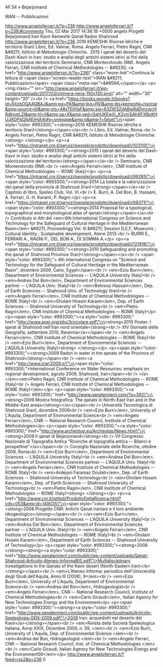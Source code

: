 AF.54 » Bejarjomand

IRAN -- Pubblicazioni

http://www.angeloferrari.it/?p=236 http://www.angeloferrari.it/?p=236\#comments Thu, 02 Mar 2017 14:36:18 +0000 angelo Progetti Bejarjomand Iran Kavir Kemeshk Qanat Radon Shahrood http://www.angeloferrari.it/?p=236 2016 KEMESHK Risorse idriche e territorio (Iran) Libro, Ed. Valmar, Roma. Angelo Ferrari, Pietro Ragni, CNR &\#8211; Istituto di Metodologie Chimiche.  2015 I qanat del deserto del Dash-Kavir in Iran: studio e analisi degli antichi sistemi idrici ai fini della valorizzazione del territorio Seminario, CNR Monterotondo (RM). Angelo Ferrari, CNR Institute of Chemical Methodologies -- &\#8230; \<a href=\"http://www.angeloferrari.it/?p=236\" class=\"more-link\"\>Continua la lettura di \<span class=\"screen-reader-text\"\>IRAN &\#8211; Pubblicazioni\</span\> \<span class=\"meta-nav\"\>&\#8594;\</span\>\</a\> \<p\>\<img class=\"\" src=\"http://www.angeloferrari.it/wp-content/uploads/2017/03/chimera-nera-150x150.png\" alt=\"\" width=\"30\" height=\"30\" /\>\<br /\> \<a href=\"https://books.google.it/books?id=6XzbDQAAQBAJ&amp;pg=PA1&amp;lpg=PA1&amp;dq=kemeshk+risorse&amp;source=bl&amp;ots=48sTEjh1aF&amp;sig=63ZW3ZdABwRdDmzwcH8dbjyeLZI&amp;hl=it&amp;sa=X&amp;ved=0ahUKEwjI\_K2virjSAhXFXBoKHUJXDP4Q6AEIHjAA\#v=onepage&amp;q&amp;f=false\"\>\<span style=\"color: \#993300;\"\>\<strong\>2016 KEMESHK Risorse idriche e territorio (Iran)\</strong\>\</span\>\</a\>\<br /\> Libro, Ed. Valmar, Roma.\<br /\> Angelo Ferrari, Pietro Ragni, CNR &\#8211; Istituto di Metodologie Chimiche.\<strong\> \</strong\>\</p\> \<p\>\<a href=\"https://intranet.cnr.it/servizi/people/prodotto/download/i/103110\"\>\<span style=\"color: \#993300;\"\>\<strong\>2015 I qanat del deserto del Dash-Kavir in Iran: studio e analisi degli antichi sistemi idrici ai fini della valorizzazione del territorio\</strong\>\</span\>\</a\>\<br /\> Seminario, CNR Monterotondo (RM).\<br /\> \<em\>Angelo Ferrari\</em\>, CNR Institute of Chemical Methodologies -- ROME (Italy)\</p\> \<p\>\<a href=\"https://intranet.cnr.it/servizi/people/prodotto/download/i/99265\"\>\<span style=\"color: \#993300;\"\>\<strong\>2014 La tutela e la valorizzazione dei qanat della provincia di Shahrood (Iran)\</strong\>\</span\>\</a\>\<br /\> Capitolo di libro, Speleo Club, Vol. VI.\<br /\> E. Burri, A. Del Bon, B. Hassani, A. Ferrari, G. H. Karami, P. Ragni.\</p\> \<p\>\<a href=\"https://intranet.cnr.it/servizi/people/prodotto/download/i/99371\"\>\<span style=\"color: \#993300;\"\>\<strong\>2014 Proposal for a typological, topographical and morphological atlas of qanat\</strong\>\</span\>\</a\>\<br /\> Contributo in Atti del \<em\>6th International Congress on Science and Technology for the Safeguard of Cultural Heritage in the Mediterranean Basin\</em\> &\#8211; Proceedingg Vol. III &\#8211; Session D,E,F, Museums ; Cultural Identity ; Sustainable development, Atene 2013.\<br /\> BURRI E., FERRARI A., RAGNI P., DEL BON A., DI SOMMA A.\</p\> \<p\>\<a href=\"https://intranet.cnr.it/servizi/people/prodotto/download/i/121916\"\>\<span style=\"color: \#993300;\"\>\<strong\>2010 Safeguarding and promoting the qanat of Shahrood Province (Iran)\</strong\>\</span\>\</a\>\<br /\> \<span style=\"color: \#993300;\"\> 4th International Congress on "Science and Technology for the Safeguard of Cultural Heritage in the Mediterranean Basin", dicembre 2009, Cairo, Egypt\</span\>\<br /\> \<em\>Ezio Burri\</em\>, Department of Environmental Sciences -- L'AQUILA University (Italy)\<br /\> \<em\>Andrea Del Bon\</em\>, Department of Environmental Sciences partner -- L'AQUILA Univ. (Italy)\<br /\> \<em\>Behrooz Hassani\</em\>, Dep. of Earth Sciences -- Shahrood Univ. of Technology (Iran)\<br /\> \<em\>Angelo Ferrari\</em\>, CNR Institute of Chemical Methodologies -- ROME (Italy)\<br /\> \<em\>Gholam Hosein Karami\</em\>, Dep. of Earth Sciences -- Shahrood University of Technology\<br /\> \<em\>Pietro Ragni\</em\>, CNR Institute of Chemical Methodologies -- ROME (Italy)\</p\> \<p\>\<span style=\"color: \#993300;\"\>\<a style=\"color: \#993300;\" href=\"http://www.agei.org/sito/3circolare.pdf\"\>\<strong\>2010 Poster: I qanat di Shahrood nell'Iran nord orientale\</strong\>\<br /\> XIV Giornate della Geografia, settembre 2010, Ravenna\</a\>\</span\>\<br /\> \<em\>Angelo Ferrari\</em\>, CNR Institute of Chemical Methodologies -- ROME (Italy)\<br /\> \<em\>Ezio Burri\</em\>, Department of Environmental Sciences -- L'AQUILA University (Italy)\<strong\> \</strong\>\</p\> \<p\>\<span style=\"color: \#993300;\"\>\<strong\>2009 Radon in water in the qanats of the Province of Shahrood\</strong\>\</span\>\<br /\> \<em\>\<a href=\"http://www.icwr2009.ir/\"\>\<span style=\"color: \#993300;\"\>International Conference on Water Resources: emphasis on regional development, agosto 2009, Shahrood, Iran\</span\>\<br /\> \</a\>\</em\>\<em\>Pietro Ragni, CNR Institute of Chemical Methodologies -- ROME (Italy)\<br /\> Angelo Ferrari, CNR Institute of Chemical Methodologies -- ROME (Italy)\</em\>\</p\> \<p\>\<span style=\"color: \#993300;\"\>\<a style=\"color: \#993300;\" href=\"http://www.qanatproject.com/?p=392\"\>\<strong\>2009 Mostra fotografica: The qanats in North-East Iran and in the Middle-East areas\</strong\>\</a\>\</span\>\<br /\> Università Tecnologica di Shahrood (Iran), dicembre 2009\<br /\> \<em\>Ezio Burri\</em\>, University of L'Aquila, Department of Environmental Science\<br /\> \<em\>Angelo Ferrari\</em\>, CNR -- National Research Council, Institute of Chemical Methodologies\</p\> \<p\>\<span style=\"color: \#993300;\"\>\<a style=\"color: \#993300;\" href=\"http://www.archeotop.eu/Archeotop/News.html\"\>\<strong\>2009 Il qanat di Bejarjomand\</strong\>\<br /\> VII Congresso Nazionale di Topografia Antica "Ricerche di topografia antica -- Bilanci e prospettive"\</a\>\</span\>\<br /\> Consiglio Nazionale delle Ricerche, ottobre 2009, Roma\<br /\> \<em\>Ezio Burri\</em\>, Department of Environmental Sciences -- L'AQUILA University (Italy)\<br /\> \<em\>Andrea Del Bon\</em\>, Department of Environmental Sciences partner -- L'AQUILA Univ. (Italy)\<br /\> \<em\>Angelo Ferrari\</em\>, CNR Institute of Chemical Methodologies -- ROME (Italy)\<br /\> \<em\>Ardejani Faramaz Doulati\</em\>, Dep. of Earth Sciences -- Shahrood University of Technology\<br /\> \<em\>Gholam Hosein Karami\</em\>, Dep. of Earth Sciences -- Shahrood University of Technology\<br /\> \<em\>Pietro Ragni\</em\>, CNR Institute of Chemical Methodologies -- ROME (Italy)\<strong\> \</strong\>\</p\> \<p\>\<a href=\"http://www.cnr.it/istituti/ProdottoDellaRicerca.html?cds=053&amp;id=149035\"\>\<span style=\"color: \#993300;\"\>\<strong\>2008 Progetto CNR: Antichi Qanat iraniani e il loro ambiente idrogeologico\</strong\>\</span\>\<br /\> \</a\>\<em\>Ezio Burri\</em\>, Department of Environmental Sciences -- L'AQUILA University (Italy)\<br /\> \<em\>Andrea Del Bon\</em\>, Department of Environmental Sciences partner -- L'AQUILA Univ. (Italy)\<br /\> \<em\>Angelo Ferrari\</em\>, CNR Institute of Chemical Methodologies -- ROME (Italy)\<br /\> \<em\>Gholam Hosein Karami\</em\>, Department of Earth Sciences -- Shahrood University of Technology\</p\> \<p\>\<span style=\"color: \#993300;\"\>\<strong\>2008 \</strong\>\<strong\>\<a style=\"color: \#993300;\" href=\"http://www.qanatproject.com/public/wp-content/uploads/Qanat-Shahrood-Articolo-Ateneo-InformaBIS.pdf\"\>Multidisciplinary investigations in the Qanats of the Kavir desert (North-Eastern Iran)\</a\>\</strong\>\</span\>\<br /\> \<em\>L'Ateneo Informa: periodico dell'Univcersità degli Studi dell'Aquila, Anno III (2008), 9\</em\>\<br /\> \<em\>Ezio Burri\</em\>, University of L'Aquila, Department of Environmental Science\<br /\> \<em\>Andrea del Bon\</em\>, Hidrogeologist\<br /\> \<em\>Angelo Ferrari\</em\>, CNR -- National Research Council, Institute of Chemical Methodologies\<br /\> \<em\>Carlo Giraudi\</em\>, Italian Agency for New Technologies Energy and the Environment\</p\> \<p\>\<span style=\"color: \#993300;\"\>\<strong\>\<a style=\"color: \#993300;\" href=\"http://www.qanatproject.com/public/wp-content/uploads/Articolo-Speleologia-GEN-2009.pdf\"\>2008 Iran: acquedotti nel deserto del Kavir\</a\>\</strong\>\</span\>\<br /\> \<em\>Rivista della Società Speleologica Italiana, Annp XXIX, Dicembre 2008, n. 59, \</em\>\<br /\> \<em\>Ezio Burri, University of L'Aquila, Dep. of Environmental Science \</em\>\<br /\> \<em\>Andrea del Bon, Hidrogeologist \</em\>\<br /\> \<em\>Angelo Ferrari, CNR -- National Research Council, Inst. of Chemical Methodologies \</em\>\<br /\> \<em\>Carlo Giraudi, Italian Agency for New Technologies Energy and the Environment59\</em\>\</p\> http://www.angeloferrari.it/?feed=rss2&p=236 0
